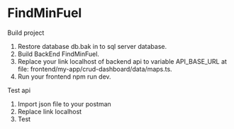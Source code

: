 # FindMinFuel
Build project
1) Restore database db.bak in to sql server database.
2) Build BackEnd FindMinFuel.
3) Replace your link localhost of backend api to variable API_BASE_URL at file: frontend/my-app/crud-dashboard/data/maps.ts.
4) Run your frontend npm run dev.

Test api
1) Import json file to your postman
2) Replace link localhost
3) Test
